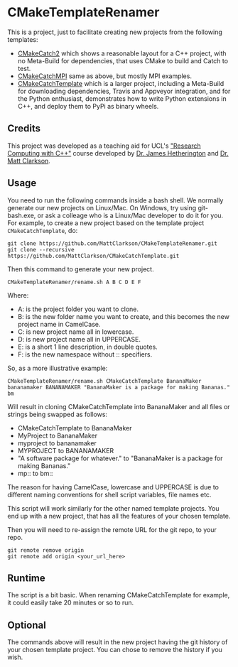CMakeTemplateRenamer
====================
This is a project, just to facilitate creating new projects from the following templates:
* [CMakeCatch2](https://github.com/MattClarkson/CMakeCatch2) which shows a reasonable layout for a C++ project, with no Meta-Build for dependencies, that uses CMake to build and Catch to test.
* [CMakeCatchMPI](https://github.com/MattClarkson/CMakeCatchMPI) same as above, but mostly MPI examples.
* [CMakeCatchTemplate](https://github.com/MattClarkson/CMakeCatchTemplate) which is a larger project, including a Meta-Build for downloading dependencies, Travis and Appveyor integration, and for the Python enthusiast, demonstrates how to write Python extensions in C++, and deploy them to PyPi as binary wheels. 

Credits
-------

This project was developed as a teaching aid for UCL's ["Research Computing with C++"](http://rits.github-pages.ucl.ac.uk/research-computing-with-cpp/)
course developed by [Dr. James Hetherington](http://www.ucl.ac.uk/research-it-services/people/james)
and [Dr. Matt Clarkson](https://iris.ucl.ac.uk/iris/browse/profile?upi=MJCLA42).


Usage
-----

You need to run the following commands inside a bash shell. We normally generate
our new projects on Linux/Mac. On Windows, try using git-bash.exe, or ask a colleage 
who is a Linux/Mac developer to do it for you. For example, to
create a new project based on the template project `CMakeCatchTemplate`, do:
```
git clone https://github.com/MattClarkson/CMakeTemplateRenamer.git
git clone --recursive https://github.com/MattClarkson/CMakeCatchTemplate.git
```
Then this command to generate your new project.
```
CMakeTemplateRenamer/rename.sh A B C D E F
```
Where:
* A: is the project folder you want to clone.
* B: is the new folder name you want to create, and this becomes the new project name in CamelCase.
* C: is new project name all in lowercase.
* D: is new project name all in UPPERCASE.
* E: is a short 1 line description, in double quotes.
* F: is the new namespace without :: specifiers.


So, as a more illustrative example:
```
CMakeTemplateRenamer/rename.sh CMakeCatchTemplate BananaMaker bananamaker BANANAMAKER "BananaMaker is a package for making Bananas." bm
```
Will result in cloning CMakeCatchTemplate into BananaMaker and all files or strings being swapped as follows:
* CMakeCatchTemplate to BananaMaker
* MyProject          to BananaMaker
* myproject          to bananamaker
* MYPROJECT          to BANANAMAKER
* \"A software package for whatever.\" to \"BananaMaker is a package for making Bananas.\" 
* mp:: to bm::

The reason for having CamelCase, lowercase and UPPERCASE is due to different naming conventions for
shell script variables, file names etc.

This script will work similarly for the other named template projects. 
You end up with a new project, that has all the features of your chosen template.

Then you will need to re-assign the remote URL for the git repo, to your repo.
```
git remote remove origin
git remote add origin <your_url_here>
```


Runtime
-------

The script is a bit basic. When renaming CMakeCatchTemplate for example,
it could easily take 20 minutes or so to run.


Optional
--------

The commands above will result in the new project having the git history
of your chosen template project. You can chose to remove the history if you wish.
